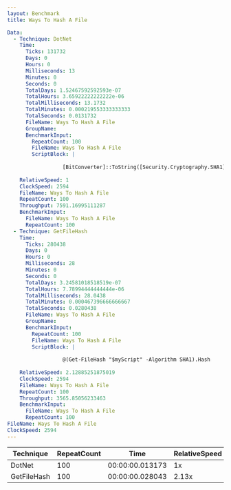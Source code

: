 ```yaml
---
layout: Benchmark
title: Ways To Hash A File

Data: 
  - Technique: DotNet
    Time: 
      Ticks: 131732
      Days: 0
      Hours: 0
      Milliseconds: 13
      Minutes: 0
      Seconds: 0
      TotalDays: 1.52467592592593e-07
      TotalHours: 3.65922222222222e-06
      TotalMilliseconds: 13.1732
      TotalMinutes: 0.000219553333333333
      TotalSeconds: 0.0131732
      FileName: Ways To Hash A File
      GroupName: 
      BenchmarkInput: 
        RepeatCount: 100
        FileName: Ways To Hash A File
        ScriptBlock: |
           
                  [BitConverter]::ToString([Security.Cryptography.SHA1]::Create().ComputeHash([IO.File]::ReadAllBytes("$myScript"))).Replace('-','').ToLower()
              
    RelativeSpeed: 1
    ClockSpeed: 2594
    FileName: Ways To Hash A File
    RepeatCount: 100
    Throughput: 7591.16995111287
    BenchmarkInput: 
      FileName: Ways To Hash A File
      RepeatCount: 100
  - Technique: GetFileHash
    Time: 
      Ticks: 280438
      Days: 0
      Hours: 0
      Milliseconds: 28
      Minutes: 0
      Seconds: 0
      TotalDays: 3.24581018518519e-07
      TotalHours: 7.78994444444444e-06
      TotalMilliseconds: 28.0438
      TotalMinutes: 0.000467396666666667
      TotalSeconds: 0.0280438
      FileName: Ways To Hash A File
      GroupName: 
      BenchmarkInput: 
        RepeatCount: 100
        FileName: Ways To Hash A File
        ScriptBlock: |
          
                  @(Get-FileHash "$myScript" -Algorithm SHA1).Hash
              
    RelativeSpeed: 2.12885251875019
    ClockSpeed: 2594
    FileName: Ways To Hash A File
    RepeatCount: 100
    Throughput: 3565.85056233463
    BenchmarkInput: 
      FileName: Ways To Hash A File
      RepeatCount: 100
FileName: Ways To Hash A File
ClockSpeed: 2594
---
```





|Technique  |RepeatCount|Time           |RelativeSpeed|Throughput|
|-----------|-----------|---------------|-------------|----------|
|DotNet     |100        |00:00:00.013173|1x           |7591.17/s |
|GetFileHash|100        |00:00:00.028043|2.13x        |3565.85/s |
